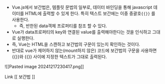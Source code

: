 - Vue.js에서 보간법은, 템플릿 문법의 일부로, 데이터 바인딩을 통해 javascript 데이터를 HTML에 출력할 수 있게 한다. 특히 텍스트 보간에는 이중 중괄호`{{}}` 를 사용한다.
	- 즉, 반한된 data객체 프로퍼티를 참조 할 수 있다.
- Vue가 data프로퍼티의 key와 연결된 value를 출력해야한다는 것을 인식하고 그대로 실행한다.
- 즉, Vue는 HTML을 스캔하고 보간법의 구문이 있는지 확인하는 것이다.
- 반대로 vue가 제어하지 않는(mount하지 않은) 코드에 보간법의 구문을 사용하면 {{}}와 {{}} 사이에 지정한 텍스트가 그대로 출력된다.

![[Pasted image 20241217230417.png]]

Link
[[ 보간법 ]]